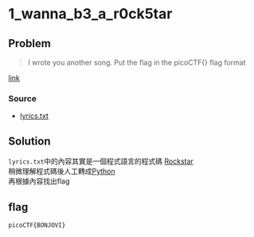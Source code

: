 # 1_wanna_b3_a_r0ck5tar
## Problem
> I wrote you another song. Put the flag in the picoCTF{} flag format

[link](https://play.picoctf.org/practice/challenge/82)
### Source
- [lyrics.txt](./lyrics.txt)
## Solution
`lyrics.txt`中的內容其實是一個程式語言的程式碼 [Rockstar](https://codewithrockstar.com/)  
稍微理解程式碼後人工轉成[Python](./temp.py)  
再根據內容找出flag
## flag
`picoCTF{BONJOVI}`